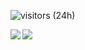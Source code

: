![visitors (24h)](https://visitor-badge.laobi.icu/badge?page_id=Pexeus.Pexeus)

<img align="left" src="https://github-readme-stats.vercel.app/api?username=Pexeus&count_private=true&show_icons=true&theme=dark" />
<img align="left" src="https://github-readme-stats.vercel.app/api/top-langs/?username=Pexeus&theme=dark&hide=html" />

